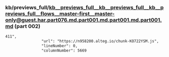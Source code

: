 ### kb/previews_full/kb__previews_full__kb__previews_full__kb__previews_full__flows__master-first__master-only@guest.har.part076.md.part001.md.part001.md.part001.md (part 002)

```md
411",
                "url": "https://n958200.alteg.io/chunk-KO722YSM.js",
                "lineNumber": 0,
                "columnNumber": 5669
        
```

```
